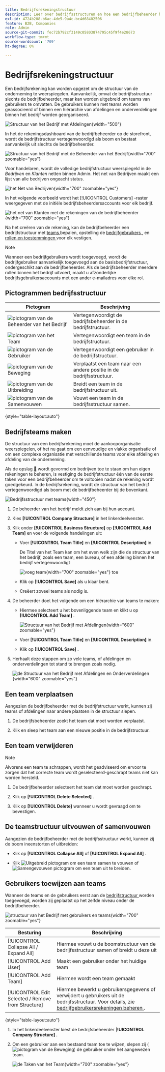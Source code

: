 ```yaml
---
title: Bedrijfsrekeningstructuur
description: Leer over bedrijfsstructuren en hoe een bedrijfbeheerder het kan bepalen om hun bedrijfswerkschema's en beleid te steunen.
exl-id: 4724b208-b6ac-4de5-9a4c-bc4d68402506
feature: B2B, Companies
role: Admin
source-git-commit: fec72b792cf3149c05803874795c45f9f4e28673
workflow-type: tm+mt
source-wordcount: '709'
ht-degree: 0%

---
```


# Bedrijfsrekeningstructuur

Een bedrijfsrekening kan worden opgezet om de structuur van de onderneming te weerspiegelen. Aanvankelijk, omvat de bedrijfsstructuur slechts de bedrijfbeheerder, maar kan worden uitgebreid om teams van gebruikers te omvatten. De gebruikers kunnen met teams worden geassocieerd of binnen een hiërarchie van afdelingen en onderverdelingen binnen het bedrijf worden georganiseerd.

![ Structuur van het Bedrijf met Afdelingen ](./assets/company-structure-diagram.svg){width="500"}

In het de rekeningsdashboard van de bedrijfbeheerder op de storefront, wordt de bedrijfstructuur vertegenwoordigd als boom en bestaat aanvankelijk uit slechts de bedrijfbeheerder.

![ Structuur van het Bedrijf met de Beheerder van het Bedrijf ](./assets/company-structure-tree-admin.png){width="700" zoomable="yes"}

Voor handelaren, wordt de volledige bedrijfstructuur weerspiegeld in de _Bedrijven_ en _Klanten_ netten binnen Admin. Het net van Bedrijven maakt een lijst van alle bedrijven ongeacht status.

![ het Net van Bedrijven ](./assets/companies-grid.png){width="700" zoomable="yes"}

In het volgende voorbeeld wordt het [!UICONTROL Customers] -raster weergegeven met de initiële bedrijfsbeheerdersaccounts voor elk bedrijf.

![ het net van Klanten met de rekeningen van de bedrijfbeheerder ](./assets/company-admin-user-account.png){width="700" zoomable="yes"}

Na het creëren van de rekening, kan de bedrijfbeheerder een bedrijfstructuur met [ teams ](account-company-structure.md) bepalen, opstelling de [ bedrijfgebruikers ](account-company-users.md), en [ rollen en toestemmingen ](account-company-roles-permissions.md) voor elk vestigen.

>[!NOTE]
>
>Wanneer een bedrijfgebruikers wordt toegevoegd, wordt de bedrijfgebruiker aanvankelijk toegevoegd aan de basisbedrijfstructuur, ondergeschikt aan de bedrijfbeheerder. Als de bedrijfsbeheerder meerdere rollen binnen het bedrijf uitvoert, maakt u afzonderlijke bedrijfsgebruikersaccounts met een ander e-mailadres voor elke rol.

## Pictogrammen bedrijfsstructuur

| Pictogram | Beschrijving |
| ---- | ----------------- |
| ![ pictogram van de Beheerder van het Bedrijf ](./assets/company-icon-admin.png) | Vertegenwoordigt de bedrijfsbeheerder in de bedrijfstructuur. |
| ![ pictogram van het Team ](./assets/company-icon-team.png) | Vertegenwoordigt een team in de bedrijfstructuur. |
| ![ pictogram van de Gebruiker ](./assets/company-icon-user.png) | Vertegenwoordigt een gebruiker in de bedrijfstructuur. |
| ![ pictogram van de Beweging ](./assets/company-icon-move.png) | Verplaatst een team naar een andere positie in de bedrijfsstructuur. |
| ![ pictogram van de Uitbreiding ](./assets/company-icon-expand.png) | Breidt een team in de bedrijfstructuur uit. |
| ![ pictogram van de Samenvouwen ](./assets/company-icon-collapse.png) | Vouwt een team in de bedrijfsstructuur samen. |

{style="table-layout:auto"}

## Bedrijfsteams maken

De structuur van een bedrijfsrekening moet de aankooporganisatie weerspiegelen, of het nu gaat om een eenvoudige en vlakke organisatie of om een complexe organisatie met verschillende teams voor elke afdeling en afdeling van de onderneming.

Als de opslag [&#128279;](enable-basic-features.md) wordt gevormd om bedrijven toe te staan om hun eigen rekeningen te beheren, is vestiging de bedrijfstructuur één van de eerste taken voor een bedrijfbeheerder om te voltooien nadat de rekening wordt goedgekeurd. In de bedrijfsrekening, wordt de structuur van het bedrijf vertegenwoordigd als boom met de bedrijfbeheerder bij de bovenkant.

![ Bedrijfsstructuur met teams ](./assets/company-structure-teams-diagram.svg){width="450"}

1. De beheerder van het bedrijf meldt zich aan bij hun account.

1. Kies **[!UICONTROL Company Structure]** in het linkerdeelvenster.

1. Klik onder **[!UICONTROL Business Structure]** op **[!UICONTROL Add Team]** en voer de volgende handelingen uit:

   - Voer **[!UICONTROL Team Title]** en **[!UICONTROL Description]** in.

     De Titel van het Team kan om het even welk zijn die de structuur van het bedrijf, zoals een team, een bureau, of een afdeling binnen het bedrijf vertegenwoordigt

     ![ voeg team ](./assets/company-structure-add-team.png){width="700" zoomable="yes"} toe

   - Klik op **[!UICONTROL Save]** als u klaar bent.

   - Creëert zoveel teams als nodig is.

1. De beheerder doet het volgende om een hiërarchie van teams te maken:

   - Hiermee selecteert u het bovenliggende team en klikt u op **[!UICONTROL Add Team]** .

     ![ Structuur van het Bedrijf met Afdelingen ](./assets/company-structure-northwest-division.png){width="600" zoomable="yes"}

   - Voer **[!UICONTROL Team Title]** en **[!UICONTROL Description]** in.

   - Klik op **[!UICONTROL Save]** .

1. Herhaalt deze stappen om zo vele teams, of afdelingen en onderverdelingen tot stand te brengen zoals nodig.

   ![ de Structuur van het Bedrijf met Afdelingen en Onderverdelingen ](./assets/company-structure-divisions.png){width="600" zoomable="yes"}

## Een team verplaatsen

Aangezien de bedrijfbeheerder met de bedrijfstructuur werkt, kunnen zij teams of afdelingen naar andere plaatsen in de structuur slepen.

1. De bedrijfsbeheerder zoekt het team dat moet worden verplaatst.

1. Klik en sleep het team aan een nieuwe positie in de bedrijfstructuur.

## Een team verwijderen

>[!NOTE]
>
>Alvorens een team te schrappen, wordt het geadviseerd om ervoor te zorgen dat het correcte team wordt geselecteerd-geschrapt teams niet kan worden hersteld.

1. De bedrijfbeheerder selecteert het team dat moet worden geschrapt.

1. Klik op **[!UICONTROL Delete Selected]** .

1. Klik op **[!UICONTROL Delete]** wanneer u wordt gevraagd om te bevestigen.

## De teamstructuur uitvouwen of samenvouwen

Aangezien de bedrijfbeheerder met de bedrijfsstructuur werkt, kunnen zij de boom ineenstorten of uitbreiden:

- Klik op **[!UICONTROL Collapse All]** of **[!UICONTROL Expand All]** .

- Klik ![ Uitgebreid pictogram ](../assets/icon-display-collapse.png) om een team samen te vouwen of ![ Samengevouwen pictogram ](../assets/icon-display-expand.png) om een team uit te breiden.

## Gebruikers toewijzen aan teams

Wanneer de teams en de gebruikers eerst aan de [ bedrijfstructuur ](account-company-structure.md) worden toegevoegd, worden zij geplaatst op het zelfde niveau onder de bedrijfbeheerder.

![ structuur van het Bedrijf met gebruikers en teams ](./assets/company-users-added.png){width="700" zoomable="yes"}

| Besturing | Beschrijving |
|--- |--- |
| [!UICONTROL Collapse All / Expand All] | Hiermee vouwt u de boomstructuur van de bedrijfsstructuur samen of breidt u deze uit |
| [!UICONTROL Add User] | Maakt een gebruiker onder het huidige team |
| [!UICONTROL Add Team] | Hiermee wordt een team gemaakt |
| [!UICONTROL Edit Selected / Remove from Structure] | Hiermee bewerkt u gebruikersgegevens of verwijdert u gebruikers uit de bedrijfsstructuur. Voor details, zie [ bedrijfgebruikersrekeningen beheren ](account-company-users.md). |

{style="table-layout:auto"}

1. In het linkerdeelvenster kiest de bedrijfsbeheerder **[!UICONTROL Company Structure]** .

1. Om een gebruiker aan een bestaand team toe te wijzen, slepen zij (![ pictogram van de Beweging ](../assets/icon-move.png)) de gebruiker onder het aangewezen team.

   ![ de Taken van het Team ](./assets/company-structure-teams-users-assigned.png){width="700" zoomable="yes"}
